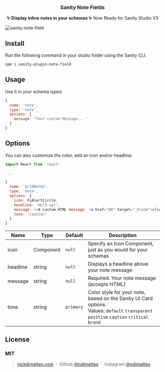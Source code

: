 <h3 align="center">
  Sanity Note Fields
</h3>
<p align="center">
  <strong>✨ Display inline notes in your schemas ✨</strong>
  Now Ready for Sanity Studio V3
</p>

![sanity-note-field](https://user-images.githubusercontent.com/737188/110528285-fcad1600-80e5-11eb-9551-1809cb8c42a3.png)

## Install

Run the following command in your studio folder using the Sanity CLI:

```sh
npm i sanity-plugin-note-field
```

## Usage

Use it in your schema types:

```js
{
  name: 'note',
  type: 'note',
  options: {
    message: 'Your custom Message...'
  }
}
```

## Options

You can also customize the color, add an icon and/or headline:

```js
import React from 'react'

...

{
  name: 'gridNote2',
  type: 'note',
  options: {
    icon: FiAlertCircle,
    headline: 'Hold up!',
    message: <>A custom HTML message: <a href="#0" target="_blank">click here</a></>,
    tone: 'caution'
  }
}
```

| Name     | Type      | Default   | Description                                                    |
| -------- | --------- | --------- | -------------------------------------------------------------- | 
| icon     | Component | `null`    | Specify an Icon Component, just as you would for your schemas  |
| headline | string    | `null`    | Displays a headline above your note message                    |
| message  | string    | `null`    | Required. Your note message (accepts HTML)                     |
| tone     | string    | `primary` | Color style for your note, based on the Sanity UI Card options. <br />Values: `default` `transparent` `positive` `caution` `critical` `brand` |



## License

### MIT
> [nickdimatteo.com](https://nickdimatteo.com) &nbsp;&middot;&nbsp;
> Github [@ndimatteo](https://github.com/ndimatteo) &nbsp;&middot;&nbsp;
> Instagram [@ndimatteo](https://instagram.com/ndimatteo)

